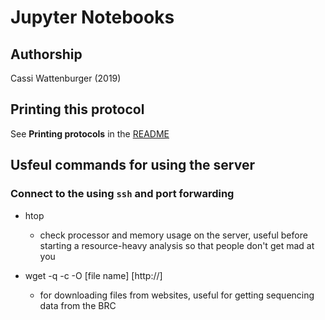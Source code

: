 Jupyter Notebooks
=================

## Authorship

Cassi Wattenburger (2019)


## Printing this protocol

See **Printing protocols** in the [README](../README.md#printing-protocols-conversion-of-protocols-to-pdf)


## Usfeul commands for using the server

### Connect to the using `ssh` and port forwarding

* htop
  * check processor and memory usage on the server, useful before starting a resource-heavy analysis so that people don't get mad at you
  
* wget -q -c -O [file name] [http://]
  * for downloading files from websites, useful for getting sequencing data from the BRC

